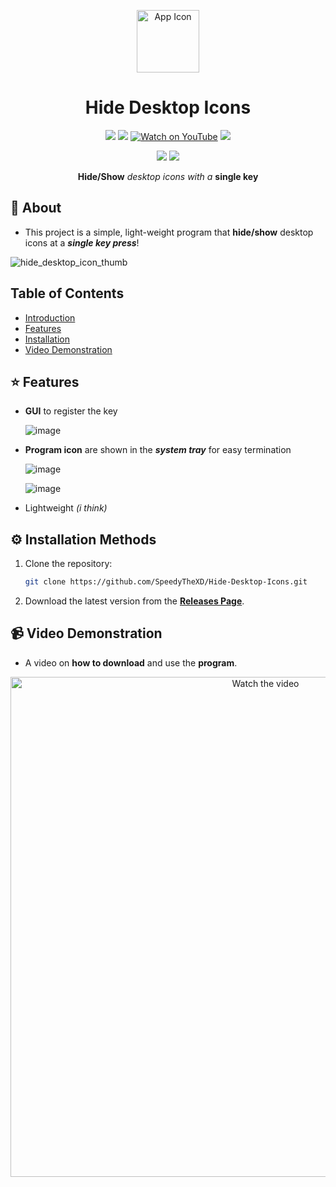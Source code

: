 <p align="center">
  <img src="https://github.com/user-attachments/assets/9b1ace6b-a684-4ea6-875a-368875bbb5a2" alt="App Icon" width="100">
</p>

<h1 align="center">Hide Desktop Icons</h1>

<p align="center">
  <img src="https://img.shields.io/badge/OS-Windows-blue?logo=windows&logoColor=white">
  <img src ="https://img.shields.io/badge/Language-C%2B%2B-blue?logo=c%2B%2B&logoColor=white"> 
  <a href = "https://www.youtube.com/watch?v=k7LQGCrIFio"><img src="https://img.shields.io/badge/Tutorial-YouTube-red?logo=youtube" alt="Watch on YouTube"></a>
  <img src ="https://img.shields.io/badge/Version-1.0.0-blue">
</p>

<p align="center">
  <img src="https://img.shields.io/badge/License-MIT-brightgreen">
  <img src="https://img.shields.io/badge/Status-Updating-yellowgreen">
</p>

<p align="center">
  <b>Hide/Show</b> <i>desktop icons with a</i> <b>single key</b>
</p>

## 🚀 About

- This project is a simple, light-weight program that **hide/show** desktop icons at a ***single key press***!

![hide_desktop_icon_thumb](https://github.com/user-attachments/assets/a0fcdd3d-c1e7-42bc-96a7-afaf60a26910)

## Table of Contents
- [Introduction](#-about)
- [Features](#-features)
- [Installation](#installation-methods)
- [Video Demonstration](#video)

## ⭐ Features

- **GUI** to register the key
  
  ![image](https://github.com/user-attachments/assets/b6ec9b7c-57bc-44de-b515-f5f7698c2792)

- **Program icon** are shown in the ***system tray*** for easy termination

  ![image](https://github.com/user-attachments/assets/1735ca12-9bae-4bd1-a372-c6d7fc058ebf)

  ![image](https://github.com/user-attachments/assets/a130763b-3a92-4d18-abf3-efda1484d62c)

- Lightweight *(i think)*

<h2 id="installation-methods">⚙️ Installation Methods</h2>

1. Clone the repository:
   ```bash
   git clone https://github.com/SpeedyTheXD/Hide-Desktop-Icons.git
   
2. Download the latest version from the **[Releases Page](https://github.com/SpeedyTheXD/Hide-Desktop-Icons/releases)**.

<h2 id="video">📹 Video Demonstration</h2>

- A video on **how to download** and use the **program**.

<p align="center">
  <a href="https://www.youtube.com/watch?v=k7LQGCrIFio">
    <img src="https://github.com/user-attachments/assets/a0fcdd3d-c1e7-42bc-96a7-afaf60a26910" alt="Watch the video" width="800">
  </a>
</p>
